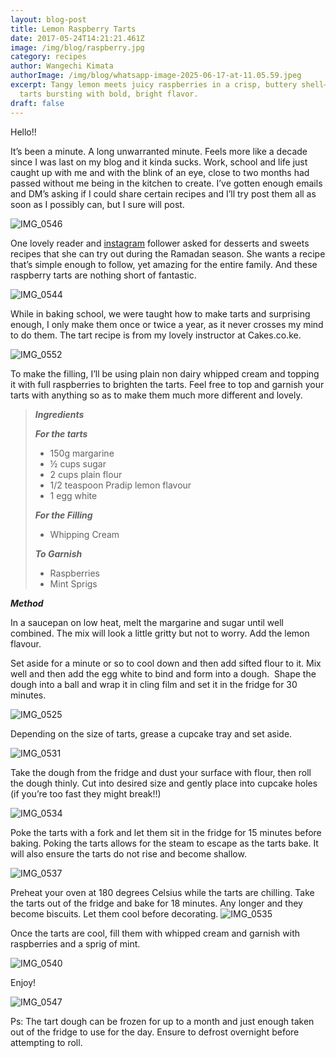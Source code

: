 ```yaml
---
layout: blog-post
title: Lemon Raspberry Tarts
date: 2017-05-24T14:21:21.461Z
image: /img/blog/raspberry.jpg
category: recipes
author: Wangechi Kimata
authorImage: /img/blog/whatsapp-image-2025-06-17-at-11.05.59.jpeg
excerpt: Tangy lemon meets juicy raspberries in a crisp, buttery shell—tiny
  tarts bursting with bold, bright flavor.
draft: false
---
```

Hello!!

It’s been a minute. A long unwarranted minute. Feels more like a decade since I was last on my blog and it kinda sucks. Work, school and life just caught up with me and with the blink of an eye, close to two months had passed without me being in the kitchen to create. I’ve gotten enough emails and DM’s asking if I could share certain recipes and I’ll try post them all as soon as I possibly can, but I sure will post.

![IMG_0546](https://pastrypleasures.wordpress.com/wp-content/uploads/2017/05/img_0546.jpg?w=750)

One lovely reader and [instagram](https://www.instagram.com/s_eshi/) follower asked for desserts and sweets recipes that she can try out during the Ramadan season. She wants a recipe that’s simple enough to follow, yet amazing for the entire family. And these raspberry tarts are nothing short of fantastic.

![IMG_0544](https://pastrypleasures.wordpress.com/wp-content/uploads/2017/05/img_0544.jpg?w=750)

While in baking school, we were taught how to make tarts and surprising enough, I only make them once or twice a year, as it never crosses my mind to do them. The tart recipe is from my lovely instructor at Cakes.co.ke.

![IMG_0552](https://pastrypleasures.wordpress.com/wp-content/uploads/2017/05/img_0552.jpg?w=750)

To make the filling, I’ll be using plain non dairy whipped cream and topping it with full raspberries to brighten the tarts. Feel free to top and garnish your tarts with anything so as to make them much more different and lovely.

> ***Ingredients***
>
> ***For the tarts***
>
> * 150g margarine
> * ½ cups sugar
> * 2 cups plain flour
> * 1/2 teaspoon Pradip lemon flavour
> * 1 egg white
>
> ***For the Filling***
>
> * Whipping Cream
>
> ***To Garnish***
>
> * Raspberries
> * Mint Sprigs

***Method*** 

In a saucepan on low heat, melt the margarine and sugar until well combined. The mix will look a little gritty but not to worry. Add the lemon flavour.

Set aside for a minute or so to cool down and then add sifted flour to it. Mix well and then add the egg white to bind and form into a dough.  Shape the dough into a ball and wrap it in cling film and set it in the fridge for 30 minutes.

![IMG_0525](https://pastrypleasures.wordpress.com/wp-content/uploads/2017/05/img_0525.jpg?w=750)

Depending on the size of tarts, grease a cupcake tray and set aside.

![IMG_0531](https://pastrypleasures.wordpress.com/wp-content/uploads/2017/05/img_0531.jpg?w=750)

Take the dough from the fridge and dust your surface with flour, then roll the dough thinly. Cut into desired size and gently place into cupcake holes (if you’re too fast they might break!!)

![IMG_0534](https://pastrypleasures.wordpress.com/wp-content/uploads/2017/05/img_0534.jpg?w=750)

Poke the tarts with a fork and let them sit in the fridge for 15 minutes before baking. Poking the tarts allows for the steam to escape as the tarts bake. It will also ensure the tarts do not rise and become shallow.

![IMG_0537](https://pastrypleasures.wordpress.com/wp-content/uploads/2017/05/img_0537.jpg?w=750)

Preheat your oven at 180 degrees Celsius while the tarts are chilling. Take the tarts out of the fridge and bake for 18 minutes. Any longer and they become biscuits. Let them cool before decorating. ![IMG_0535](https://pastrypleasures.wordpress.com/wp-content/uploads/2017/05/img_0535.jpg?w=750)

Once the tarts are cool, fill them with whipped cream and garnish with raspberries and a sprig of mint.

![IMG_0540](https://pastrypleasures.wordpress.com/wp-content/uploads/2017/05/img_0540.jpg?w=750)

Enjoy!

![IMG_0547](https://pastrypleasures.wordpress.com/wp-content/uploads/2017/05/img_0547.jpg?w=750)

Ps: The tart dough can be frozen for up to a month and just enough taken out of the fridge to use for the day. Ensure to defrost overnight before attempting to roll.